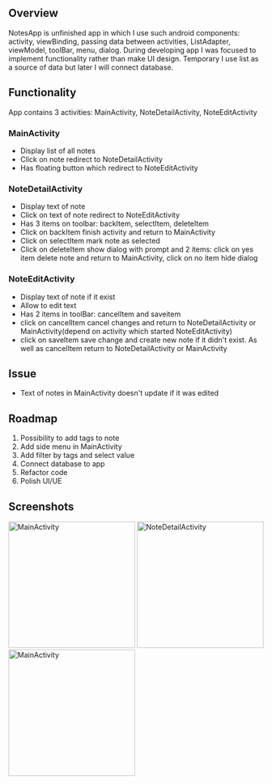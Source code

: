 ## Overview
NotesApp is unfinished app in which I use such android components: activity, viewBinding, passing data between activities, ListAdapter, viewModel, toolBar, menu, dialog.
During developing app I was focused to implement functionality rather than make UI design.
Temporary I use list as a source of data but later I will connect database.

## Functionality
App contains 3 activities: MainActivity, NoteDetailActivity, NoteEditActivity
### MainActivity
+ Display list of all notes
+ Click on note redirect to NoteDetailActivity
+ Has floating button which redirect to NoteEditActivity

### NoteDetailActivity
+ Display text of note
+ Click on text of note redirect to NoteEditActivity
+ Has 3 items on toolbar: backItem, selectItem, deleteItem
+ Click on backItem finish activity and return to MainActivity
+ Click on selectItem mark note as selected
+ Click on deleteItem show dialog with prompt and 2 items: click on yes item delete note and return to MainActivity, click on no item hide dialog

### NoteEditActivity
+ Display text of note if it exist
+ Allow to edit text
+ Has 2 items in toolBar: cancelItem and saveitem
+ click on cancelItem cancel changes and return to NoteDetailActivity or MainActivity(depend on activity which started NoteEditActivity)
+ click on saveItem save change and create new note if it didn't exist. As well as cancelItem return to NoteDetailActivity or MainActivity

## Issue
+ Text of notes in MainActivity doesn't update if it was edited

## Roadmap
1. Possibility to add tags to note
2. Add side menu in MainActivity
3. Add filter by tags and select value
4. Connect database to app
5. Refactor code
6. Polish UI/UE

## Screenshots
<img src="https://github.com/vzaliskyi/notesApp/assets/78689702/d05512ec-a8d8-4d4e-a498-e0973af2bd0f" alt="MainActivity" width="250">
<img src="https://github.com/vzaliskyi/notesApp/assets/78689702/98139325-279c-4577-97e4-891c1219e473" alt="NoteDetailActivity" width="250">
<img src="https://github.com/vzaliskyi/notesApp/assets/78689702/2c97c083-d53d-41ba-9673-2c286335d0e5" alt="MainActivity" width="250">

